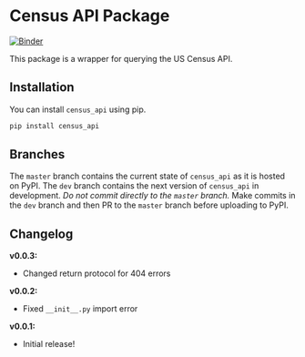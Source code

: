 # Census API Package

[![Binder](https://mybinder.org/badge_logo.svg)](https://mybinder.org/v2/gh/chrispyles/census_api/master?filepath=demo%2Fcensus_api-demo.ipynb)

This package is a wrapper for querying the US Census API. 

## Installation

You can install `census_api` using pip.

```bash
pip install census_api
```

## Branches

The `master` branch contains the current state of `census_api` as it is hosted on PyPI. The `dev` branch contains the next version of `census_api` in development. _Do not commit directly to the `master` branch._ Make commits in the `dev` branch and then PR to the `master` branch before uploading to PyPI.

## Changelog

**v0.0.3:**

* Changed return protocol for 404 errors

**v0.0.2:**

* Fixed `__init__.py` import error

**v0.0.1:**

* Initial release!